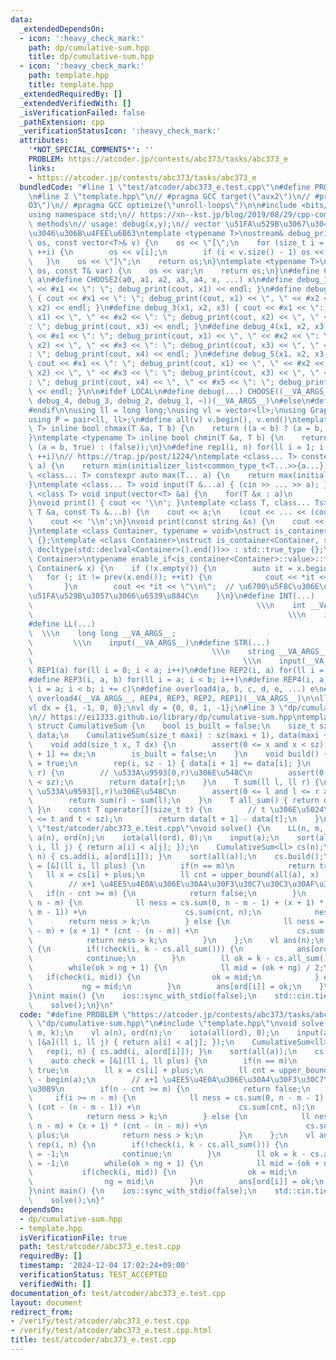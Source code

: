 ```yaml
---
data:
  _extendedDependsOn:
  - icon: ':heavy_check_mark:'
    path: dp/cumulative-sum.hpp
    title: dp/cumulative-sum.hpp
  - icon: ':heavy_check_mark:'
    path: template.hpp
    title: template.hpp
  _extendedRequiredBy: []
  _extendedVerifiedWith: []
  _isVerificationFailed: false
  _pathExtension: cpp
  _verificationStatusIcon: ':heavy_check_mark:'
  attributes:
    '*NOT_SPECIAL_COMMENTS*': ''
    PROBLEM: https://atcoder.jp/contests/abc373/tasks/abc373_e
    links:
    - https://atcoder.jp/contests/abc373/tasks/abc373_e
  bundledCode: "#line 1 \"test/atcoder/abc373_e.test.cpp\"\n#define PROBLEM \"https://atcoder.jp/contests/abc373/tasks/abc373_e\"\
    \n#line 2 \"template.hpp\"\n// #pragma GCC target(\"avx2\")\n// #pragma GCC optimize(\"\
    O3\")\n// #pragma GCC optimize(\"unroll-loops\")\n\n#include <bits/stdc++.h>\n\
    using namespace std;\n// https://xn--kst.jp/blog/2019/08/29/cpp-comp/\n// debug\
    \ methods\n// usage: debug(x,y);\n// vector \u51FA\u529B\u3067\u304D\u308B\u3088\
    \u3046\u306B\u4FEE\u6B63\ntemplate <typename T>\nostream& debug_print(ostream&\
    \ os, const vector<T>& v) {\n    os << \"[\";\n    for (size_t i = 0; i < v.size();\
    \ ++i) {\n        os << v[i];\n        if (i < v.size() - 1) os << \", \";\n \
    \   }\n    os << \"]\";\n    return os;\n}\ntemplate <typename T>\nostream& debug_print(ostream&\
    \ os, const T& var) {\n    os << var;\n    return os;\n}\n#define CHOOSE(a) CHOOSE2\
    \ a\n#define CHOOSE2(a0, a1, a2, a3, a4, x, ...) x\n#define debug_1(x1) { cout\
    \ << #x1 << \": \"; debug_print(cout, x1) << endl; }\n#define debug_2(x1, x2)\
    \ { cout << #x1 << \": \"; debug_print(cout, x1) << \", \" << #x2 << \": \"; debug_print(cout,\
    \ x2) << endl; }\n#define debug_3(x1, x2, x3) { cout << #x1 << \": \"; debug_print(cout,\
    \ x1) << \", \" << #x2 << \": \"; debug_print(cout, x2) << \", \" << #x3 << \"\
    : \"; debug_print(cout, x3) << endl; }\n#define debug_4(x1, x2, x3, x4) { cout\
    \ << #x1 << \": \"; debug_print(cout, x1) << \", \" << #x2 << \": \"; debug_print(cout,\
    \ x2) << \", \" << #x3 << \": \"; debug_print(cout, x3) << \", \" << #x4 << \"\
    : \"; debug_print(cout, x4) << endl; }\n#define debug_5(x1, x2, x3, x4, x5) {\
    \ cout << #x1 << \": \"; debug_print(cout, x1) << \", \" << #x2 << \": \"; debug_print(cout,\
    \ x2) << \", \" << #x3 << \": \"; debug_print(cout, x3) << \", \" << #x4 << \"\
    : \"; debug_print(cout, x4) << \", \" << #x5 << \": \"; debug_print(cout, x5)\
    \ << endl; }\n\n#ifdef LOCAL\n#define debug(...) CHOOSE((__VA_ARGS__, debug_5,\
    \ debug_4, debug_3, debug_2, debug_1, ~))(__VA_ARGS__)\n#else\n#define debug(...)\n\
    #endif\n\nusing ll = long long;\nusing vl = vector<ll>;\nusing Graph = vector<vector<ll>>;\n\
    using P = pair<ll, ll>;\n#define all(v) v.begin(), v.end()\ntemplate <typename\
    \ T> inline bool chmax(T &a, T b) {\n    return ((a < b) ? (a = b, true) : (false));\n\
    }\ntemplate <typename T> inline bool chmin(T &a, T b) {\n    return ((a > b) ?\
    \ (a = b, true) : (false));\n}\n#define rep1(i, n) for(ll i = 1; i <= ((ll)n);\
    \ ++i)\n// https://trap.jp/post/1224/\ntemplate <class... T> constexpr auto min(T...\
    \ a) {\n    return min(initializer_list<common_type_t<T...>>{a...});\n}\ntemplate\
    \ <class... T> constexpr auto max(T... a) {\n    return max(initializer_list<common_type_t<T...>>{a...});\n\
    }\ntemplate <class... T> void input(T &...a) { (cin >> ... >> a); }\ntemplate\
    \ <class T> void input(vector<T> &a) {\n    for(T &x : a)\n        cin >> x;\n\
    }\nvoid print() { cout << '\\n'; }\ntemplate <class T, class... Ts> void print(const\
    \ T &a, const Ts &...b) {\n    cout << a;\n    (cout << ... << (cout << ' ', b));\n\
    \    cout << '\\n';\n}\nvoid print(const string &s) {\n    cout << s << '\\n';\n\
    }\ntemplate <class Container, typename = void>\nstruct is_container : std::false_type\
    \ {};\ntemplate <class Container>\nstruct is_container<Container, std::void_t<decltype(std::declval<Container>().begin()),\
    \ decltype(std::declval<Container>().end())>> : std::true_type {};\ntemplate <class\
    \ Container>\ntypename enable_if<is_container<Container>::value>::type print(const\
    \ Container& x) {\n    if (!x.empty()) {\n        auto it = x.begin();\n     \
    \   for (; it != prev(x.end()); ++it) {\n            cout << *it << \" \";\n \
    \       }\n        cout << *it << \"\\n\";  // \u6700\u5F8C\u306E\u8981\u7D20\u3092\
    \u51FA\u529B\u3057\u3066\u6539\u884C\n    }\n}\n#define INT(...)             \
    \                                                  \\\n    int __VA_ARGS__;  \
    \                                                         \\\n    input(__VA_ARGS__)\n\
    #define LL(...)                                                              \
    \  \\\n    long long __VA_ARGS__;                                            \
    \         \\\n    input(__VA_ARGS__)\n#define STR(...)                       \
    \                                        \\\n    string __VA_ARGS__;         \
    \                                               \\\n    input(__VA_ARGS__)\n#define\
    \ REP1(a) for(ll i = 0; i < a; i++)\n#define REP2(i, a) for(ll i = 0; i < a; i++)\n\
    #define REP3(i, a, b) for(ll i = a; i < b; i++)\n#define REP4(i, a, b, c) for(ll\
    \ i = a; i < b; i += c)\n#define overload4(a, b, c, d, e, ...) e\n#define rep(...)\
    \ overload4(__VA_ARGS__, REP4, REP3, REP2, REP1)(__VA_ARGS__)\n\nll inf = 3e18;\n\
    vl dx = {1, -1, 0, 0};\nvl dy = {0, 0, 1, -1};\n#line 3 \"dp/cumulative-sum.hpp\"\
    \n// https://ei1333.github.io/library/dp/cumulative-sum.hpp\ntemplate <class T>\
    \ struct CumulativeSum {\n    bool is_built = false;\n    size_t sz;\n    vector<T>\
    \ data;\n    CumulativeSum(size_t maxi) : sz(maxi + 1), data(maxi + 1, 0) {}\n\
    \    void add(size_t x, T dx) {\n        assert(0 <= x and x < sz);\n        data[x\
    \ + 1] += dx;\n        is_built = false;\n    }\n    void build() {\n        is_built\
    \ = true;\n        rep(i, sz - 1) { data[i + 1] += data[i]; }\n    }\n    T sum(ll\
    \ r) {\n        // \u533A\u9593[0,r)\u306E\u548C\n        assert(0 <= r and r\
    \ < sz);\n        return data[r];\n    }\n    T sum(ll l, ll r) {\n        //\
    \ \u533A\u9593[l,r)\u306E\u548C\n        assert(0 <= l and l <= r and r < sz);\n\
    \        return sum(r) - sum(l);\n    }\n    T all_sum() { return data.back();\
    \ }\n    const T operator[](size_t t) {\n        // t \u306E\u5024\n        assert(0\
    \ <= t and t < sz);\n        return data[t + 1] - data[t];\n    }\n};\n#line 4\
    \ \"test/atcoder/abc373_e.test.cpp\"\nvoid solve() {\n    LL(n, m, k);\n    vl\
    \ a(n), ord(n);\n    iota(all(ord), 0);\n    input(a);\n    sort(all(ord), [&a](ll\
    \ i, ll j) { return a[i] < a[j]; });\n    CumulativeSum<ll> cs(n);\n    rep(i,\
    \ n) { cs.add(i, a[ord[i]]); }\n    sort(all(a));\n    cs.build();\n    auto check\
    \ = [&](ll i, ll plus) {\n        if(n == m)\n            return true;\n     \
    \   ll x = cs[i] + plus;\n        ll cnt = upper_bound(all(a), x) - begin(a);\n\
    \        // x+1 \u4EE5\u4E0A\u306E\u30A4\u30F3\u30C7\u30C3\u30AF\u30B9\n     \
    \   if(n - cnt >= m) {\n            return false;\n        }\n        if(i >=\
    \ n - m) {\n            ll ness = cs.sum(0, n - m - 1) + (x + 1) * (cnt - (n -\
    \ m - 1)) +\n                      cs.sum(cnt, n);\n            ness--;\n    \
    \        return ness > k;\n        } else {\n            ll ness = cs.sum(0, n\
    \ - m) + (x + 1) * (cnt - (n - m)) +\n                      cs.sum(cnt, n) + plus;\n\
    \            return ness > k;\n        }\n    };\n    vl ans(n);\n    rep(i, n)\
    \ {\n        if(!check(i, k - cs.all_sum())) {\n            ans[ord[i]] = -1;\n\
    \            continue;\n        }\n        ll ok = k - cs.all_sum(), ng = -1;\n\
    \        while(ok > ng + 1) {\n            ll mid = (ok + ng) / 2;\n         \
    \   if(check(i, mid)) {\n                ok = mid;\n            } else\n     \
    \           ng = mid;\n        }\n        ans[ord[i]] = ok;\n    }\n    print(ans);\n\
    }\nint main() {\n    ios::sync_with_stdio(false);\n    std::cin.tie(nullptr);\n\
    \    solve();\n}\n"
  code: "#define PROBLEM \"https://atcoder.jp/contests/abc373/tasks/abc373_e\"\n#include\
    \ \"dp/cumulative-sum.hpp\"\n#include \"template.hpp\"\nvoid solve() {\n    LL(n,\
    \ m, k);\n    vl a(n), ord(n);\n    iota(all(ord), 0);\n    input(a);\n    sort(all(ord),\
    \ [&a](ll i, ll j) { return a[i] < a[j]; });\n    CumulativeSum<ll> cs(n);\n \
    \   rep(i, n) { cs.add(i, a[ord[i]]); }\n    sort(all(a));\n    cs.build();\n\
    \    auto check = [&](ll i, ll plus) {\n        if(n == m)\n            return\
    \ true;\n        ll x = cs[i] + plus;\n        ll cnt = upper_bound(all(a), x)\
    \ - begin(a);\n        // x+1 \u4EE5\u4E0A\u306E\u30A4\u30F3\u30C7\u30C3\u30AF\
    \u30B9\n        if(n - cnt >= m) {\n            return false;\n        }\n   \
    \     if(i >= n - m) {\n            ll ness = cs.sum(0, n - m - 1) + (x + 1) *\
    \ (cnt - (n - m - 1)) +\n                      cs.sum(cnt, n);\n            ness--;\n\
    \            return ness > k;\n        } else {\n            ll ness = cs.sum(0,\
    \ n - m) + (x + 1) * (cnt - (n - m)) +\n                      cs.sum(cnt, n) +\
    \ plus;\n            return ness > k;\n        }\n    };\n    vl ans(n);\n   \
    \ rep(i, n) {\n        if(!check(i, k - cs.all_sum())) {\n            ans[ord[i]]\
    \ = -1;\n            continue;\n        }\n        ll ok = k - cs.all_sum(), ng\
    \ = -1;\n        while(ok > ng + 1) {\n            ll mid = (ok + ng) / 2;\n \
    \           if(check(i, mid)) {\n                ok = mid;\n            } else\n\
    \                ng = mid;\n        }\n        ans[ord[i]] = ok;\n    }\n    print(ans);\n\
    }\nint main() {\n    ios::sync_with_stdio(false);\n    std::cin.tie(nullptr);\n\
    \    solve();\n}"
  dependsOn:
  - dp/cumulative-sum.hpp
  - template.hpp
  isVerificationFile: true
  path: test/atcoder/abc373_e.test.cpp
  requiredBy: []
  timestamp: '2024-12-04 17:02:24+09:00'
  verificationStatus: TEST_ACCEPTED
  verifiedWith: []
documentation_of: test/atcoder/abc373_e.test.cpp
layout: document
redirect_from:
- /verify/test/atcoder/abc373_e.test.cpp
- /verify/test/atcoder/abc373_e.test.cpp.html
title: test/atcoder/abc373_e.test.cpp
---
```

